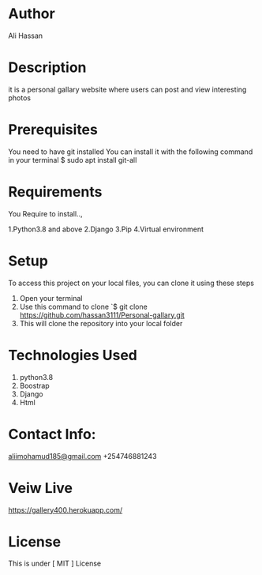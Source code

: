 # Author
Ali Hassan

# Description
it is a personal gallary website where users can post and view interesting photos

# Prerequisites
You need to have git installed You can install it with the following command in your terminal $ sudo apt install git-all

# Requirements
You Require to install..,

1.Python3.8 and above
2.Django
3.Pip
4.Virtual environment


# Setup
To access this project on your local files, you can clone it using these steps

1. Open your terminal
2. Use this command to clone `$ git clone https://github.com/hassan3111/Personal-gallary.git
3. This will clone the repository into your local folder


# Technologies Used
1. python3.8
2. Boostrap
3. Django
4. Html


# Contact Info:
aliimohamud185@gmail.com +254746881243

# Veiw Live
https://gallery400.herokuapp.com/


# License
This is under [ MIT ] License
